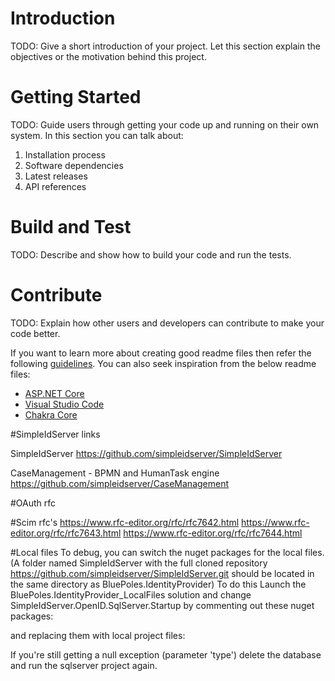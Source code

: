 # Introduction 
TODO: Give a short introduction of your project. Let this section explain the objectives or the motivation behind this project. 

# Getting Started
TODO: Guide users through getting your code up and running on their own system. In this section you can talk about:
1.	Installation process
2.	Software dependencies
3.	Latest releases
4.	API references

# Build and Test
TODO: Describe and show how to build your code and run the tests. 

# Contribute
TODO: Explain how other users and developers can contribute to make your code better. 

If you want to learn more about creating good readme files then refer the following [guidelines](https://docs.microsoft.com/en-us/azure/devops/repos/git/create-a-readme?view=azure-devops). You can also seek inspiration from the below readme files:
- [ASP.NET Core](https://github.com/aspnet/Home)
- [Visual Studio Code](https://github.com/Microsoft/vscode)
- [Chakra Core](https://github.com/Microsoft/ChakraCore)

#SimpleIdServer links

SimpleIdServer
https://github.com/simpleidserver/SimpleIdServer

CaseManagement - BPMN and HumanTask engine
https://github.com/simpleidserver/CaseManagement

#OAuth rfc


#Scim rfc's
https://www.rfc-editor.org/rfc/rfc7642.html
https://www.rfc-editor.org/rfc/rfc7643.html
https://www.rfc-editor.org/rfc/rfc7644.html

#Local files
To debug, you can switch the nuget packages for the local files.
(A folder named SimpleIdServer with the full cloned repository https://github.com/simpleidserver/SimpleIdServer.git should be located in the same directory as BluePoles.IdentityProvider)
To do this Launch the BluePoles.IdentityProvider_LocalFiles solution and change SimpleIdServer.OpenID.SqlServer.Startup by commenting out these nuget packages: 

<PackageReference Include="SimpleIdServer.UI.Authenticate.Email" Version="2.0.17" />
<PackageReference Include="SimpleIdServer.UI.Authenticate.LoginPassword" Version="2.0.17" />
<PackageReference Include="SimpleIdServer.UI.Authenticate.Sms" Version="2.0.17" />
<PackageReference Include="SimpleIdServer.OpenID.EF" Version="2.0.17" />
<PackageReference Include="SimpleIdServer.Saml.Sp" Version="2.0.17" />

and replacing them with local project files:
		<ProjectReference Include="..\..\..\SimpleIdServer\src\Saml\SimpleIdServer.Saml.Sp\SimpleIdServer.Saml.Sp.csproj"/>
		<ProjectReference Include="..\..\..\SimpleIdServer\src\UI\SimpleIdServer.UI.Authenticate.Email\SimpleIdServer.UI.Authenticate.Email.csproj"/>
		<ProjectReference Include="..\..\..\SimpleIdServer\src\UI\SimpleIdServer.UI.Authenticate.LoginPassword\SimpleIdServer.UI.Authenticate.LoginPassword.csproj"/>
		<ProjectReference Include="..\..\..\SimpleIdServer\src\UI\SimpleIdServer.UI.Authenticate.Sms\SimpleIdServer.UI.Authenticate.Sms.csproj"/>
		<ProjectReference Include="..\..\..\SimpleIdServer\src\OpenID\SimpleIdServer.OpenID.EF\SimpleIdServer.OpenID.EF.csproj"/>
<ProjectReference Include="..\SimpleIdServer.OpenID.EF\SimpleIdServer.OpenID.EF.csproj"/>

If you're still getting a null exception (parameter 'type') delete the database and run the sqlserver project again.